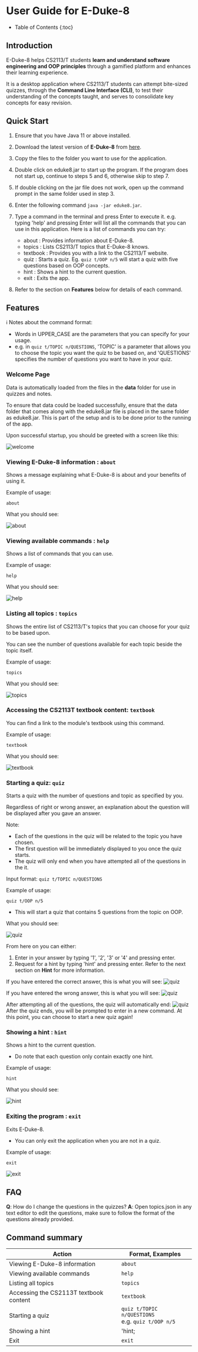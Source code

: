 # User Guide for E-Duke-8

- Table of Contents {:toc}

## Introduction

E-Duke-8 helps CS2113/T students **learn and understand software engineering and OOP principles** through a gamified
platform and enhances their learning experience. 

It is a desktop application where CS2113/T students can attempt bite-sized quizzes, through the **Command Line Interface (CLI)**, to test their understanding of the concepts taught, and serves to consolidate key concepts for easy revision.


## Quick Start

1. Ensure that you have Java 11 or above installed.
2. Download the latest version of **E-Duke-8** from [here](https://github.com/AY2021S1-CS2113T-F12-3/tp/releases).
3. Copy the files to the folder you want to use for the application.
4. Double click on eduke8.jar to start up the program. If the program does not start up, continue to steps 5 and 6, otherwise skip to step 7.
5. If double clicking on the jar file does not work, open up the command prompt in the same folder used in step 3.
6. Enter the following command `java -jar eduke8.jar`.
7. Type a command in the terminal and press Enter to execute it. e.g. typing 'help' and pressing Enter will list all the commands that you can use in this application. Here is a list of commands you can try:
   - about : Provides information about E-Duke-8.
   - topics : Lists CS2113/T topics that E-Duke-8 knows.
   - textbook : Provides you with a link to the CS2113/T website.
   - quiz : Starts a quiz. Eg. `quiz t/OOP n/5` will start a quiz with five questions based on OOP concepts.
   - hint	  :   Shows a hint to the current question.
   - exit : Exits the app.

8. Refer to the section on **Features** below for details of each command.

## Features 

ℹ️ Notes about the command format:
- Words in UPPER_CASE are the parameters that you can specify for your usage.
- e.g. in `quiz t/TOPIC n/QUESTIONS`, 'TOPIC' is a parameter that allows you to choose the topic you want the quiz to be based on, and 'QUESTIONS' specifies the number of questions you want to have in your quiz. 

### Welcome Page

Data is automatically loaded from the files in the **data** folder for use in quizzes and notes.

To ensure that data could be loaded successfully, ensure that the data folder that comes along with the eduke8.jar file is placed in the same folder as eduke8.jar. This is part of the setup and is to be done prior to the running of the app. 

Upon successful startup, you should be greeted with a screen like this:

![welcome](./images/welcome.png)

### Viewing E-Duke-8 information : `about`

Shows a message explaining what E-Duke-8 is about and your benefits of using it.

Example of usage:
```
about
```

What you should see:

![about](./images/about.png)


### Viewing available commands : `help`

Shows a list of commands that you can use.

Example of usage:
```
help
```

What you should see:

![help](./images/help.png)


### Listing all topics : `topics`

Shows the entire list of CS2113/T's topics that you can choose for your quiz to be based upon. 

You can see the number of questions available for each topic beside the topic itself.

Example of usage:
```
topics
```

What you should see:

![topics](./images/topics.png)


### Accessing the CS2113T textbook content: `textbook`

You can find a link to the module's textbook using this command. 

Example of usage:
```
textbook
```

What you should see:

![textbook](./images/textbook.png)


### Starting a quiz: `quiz`

Starts a quiz with the number of questions and topic as specified by you.

Regardless of right or wrong answer, an explanation about the question will be displayed after you gave an answer.

Note:
- Each of the questions in the quiz will be related to the topic you have chosen.
- The first question will be immediately displayed to you once the quiz starts.
- The quiz will only end when you have attempted all of the questions in the it.

Input format: `quiz t/TOPIC n/QUESTIONS`

Example of usage:
```
quiz t/OOP n/5
```
- This will start a quiz that contains 5 questions from the topic on OOP.

What you should see:

![quiz](./images/quiz.png)

From here on you can either:
1) Enter in your answer by typing '1', '2', '3' or '4' and pressing enter.
2) Request for a hint by typing 'hint' and pressing enter. Refer to the next section on **Hint** for more information.

If you have entered the correct answer, this is what you will see:
![quiz](./images/quiz_correct.png)

If you have entered the wrong answer, this is what you will see:
![quiz](./images/quiz_wrong.png)

After attempting all of the questions, the quiz will automatically end:
![quiz](./images/quiz_end.png)
After the quiz ends, you will be prompted to enter in a new command. At this point, you can choose to start a new quiz again!

### Showing a hint : `hint`

Shows a hint to the current question.
- Do note that each question only contain exactly one hint.

Example of usage:
```
hint
```

What you should see:

![hint](./images/hint.png)

### Exiting the program : `exit`

Exits E-Duke-8.
- You can only exit the application when you are not in a quiz.

Example of usage:
```
exit
```

![exit](./images/exit.png)


## FAQ
**Q**: How do I change the questions in the quizzes?
**A**: Open topics.json in any text editor to edit the questions, make sure to follow the format of the questions already provided.

## Command summary

| Action | Format, Examples |
| ------ | ---------------- |
| Viewing E-Duke-8 information       | `about`                                                |
| Viewing available commands    | `help`                                              |
| Listing all topics        | `topics`  |
| Accessing the CS2113T textbook content        | `textbook`                                                 |
| Starting a quiz |  `quiz t/TOPIC n/QUESTIONS` <br/> e.g. `quiz t/OOP n/5`                                              |
| Showing a hint        |           'hint;                                      |
| Exit        | `exit`                                                 |

